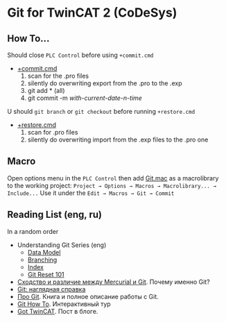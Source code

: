 # Git for TwinCAT 2 (CoDeSys)

## How To...

Should close `PLC Control` before using `+commit.cmd`

* [+commit.cmd](https://github.com/nikvoronin/Tc2_Git/blob/master/%2Bcommit.cmd)
  1. scan for the .pro files
  1. silently do overwriting export from the .pro to the .exp
  1. git add * (all)
  1. git commit -m _with-current-date-n-time_

U should `git branch` or `git checkout` before running `+restore.cmd`

* [+restore.cmd](https://github.com/nikvoronin/Tc2_Git/blob/master/%2Brestore.cmd)
  1. scan for .pro files
  1. silently do overwriting import from the .exp files to the .pro one

## Macro

Open options menu in the `PLC Control` then add [Git.mac](https://github.com/nikvoronin/Tc2_Git/blob/master/Git.mac) as a macrolibrary to the working project: `Project → Options → Macros → Macrolibrary... → Include...`
Use it under the `Edit → Macros → Git → Commit`

## Reading List (eng, ru)

In a random order

* Understanding Git Series (eng)
  * [Data Model](https://hackernoon.com/https-medium-com-zspajich-understanding-git-data-model-95eb16cc99f5)
  * [Branching](https://hackernoon.com/understanding-git-branching-2662f5882f9)
  * [Index](https://hackernoon.com/understanding-git-index-4821a0765cf)
  * [Git Reset 101](https://hackernoon.com/reset-101-ba05d9e3f2c7)
* [Сходство и различие между Mercurial и Git](https://habr.com/ru/post/168675/). Почему именно Git?
* [Git: наглядная справка](https://marklodato.github.io/visual-git-guide/index-ru.html)
* [Про Git](https://git-scm.com/book/ru/v2). Книга и полное описание работы с Git.
* [Git How To](https://githowto.com/ru). Интерактивный тур
* [Got TwinCAT](https://gotwincat.blogspot.com). Пост в блоге.
